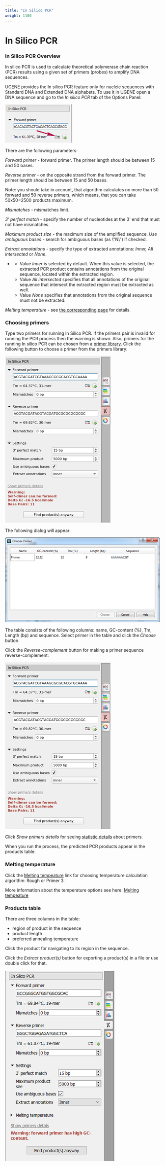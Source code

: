 ```yaml
---
title: "In Silico PCR"
weight: 1100
---
```



# In Silico PCR

### In Silico PCR Overview

In silico PCR is used to calculate theoretical polymerase chain reaction (PCR) results using a given set of primers (probes) to amplify DNA sequences.

UGENE provides the In silico PCR feature only for nucleic sequences with Standard DNA and Extended DNA alphabets. To use it in UGENE open a DNA sequence and go to the _In silico PCR_ tab of the Options Panel:


![](/images/65930776/65930778.png)

There are the following parameters:

_Forward primer_ - forward primer. The primer length should be between 15 and 50 bases.

_Reverse primer_ - on the opposite strand from the forward primer. The primer length should be between 15 and 50 bases.

Note: you should take in account, that algorithm calculates no more than 50 forward and 50 reverse primers, which means, that you can take 50x50=2500 products maximum.

_Mismatches_ - mismatches limit.

_3' perfect match -_ specify the number of nucleotides at the 3' end that must not have mismatches.

_Maximum product size_ - the maximum size of the amplified sequence. _Use ambiguous bases -_ search for ambiguous bases (as \\"N\\") if checked.

_Extract annotations -_ specify the type of extracted annotations: _Inner, All intersected_ or _None_.

*   *   Value _Inner_ is selected by default. When this value is selected, the extracted PCR product contains annotations from the original sequence, located within the extracted region.
    *   Value _All intersected_ specifies that all annotations of the original sequence that intersect the extracted region must be extracted as well.
    *   Value _None_ specifies that annotations from the original sequence must not be extracted.

_Melting temperature_ - see [the corresponding page](https://doc.ugene.net/wiki/display/UM/Melting+tempeature) for details.

### Choosing primers

Type two primers for running In Silico PCR. If the primers pair is invalid for running the PCR process then the warning is shown. Also, primers for the running In silico PCR can be chosen from a [primer library](https://ugene.unipro.ru/wiki/display/UUOUM15/Primer+Library). Click the following button to choose a primer from the primers library:


![](/images/65930776/74809370.png)

 The following dialog will appear:


![](/images/65930776/65930779.png)

The table consists of the following columns: name, GC-content (%), Tm, Length (bp) and sequence. Select primer in the table and click the _Choose_ button.

Click the _Reverse-complement_ button for making a primer sequence reverse-complement:


![](/images/65930776/65930777.png)

Click _Show primers details_ for seeing [statistic details](https://ugene.unipro.ru/wiki/display/UUOUM15/Primers+Details) about primers.

When you run the process, the predicted PCR products appear in the products table.

### Melting temperature

Click the [Melting tempeature](https://doc.ugene.net/wiki/display/UM/Melting+tempeature) link for choosing temperature calculation algorithm: Rough or Primer 3.

More information about the temperature options see here:  [Melting tempeature](https://doc.ugene.net/wiki/display/UM/Melting+tempeature)

### Products table

There are three columns in the table:

*   region of product in the sequence
*   product length
*   preferred annealing temperature

 Click the product for navigating to its region in the sequence.

 Click the _Extract product(s)_ button for exporting a product(s) in a file or use double click for that.


![](/images/65930776/94078801.png)
